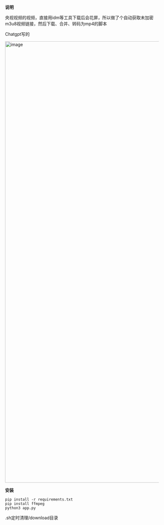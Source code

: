 **说明**  

央视视频的视频，直接用idm等工具下载后会花屏，所以做了个自动获取未加密m3u8视频链接，然后下载、合并、转码为mp4的脚本  

Chatgpt写的

<img width="1442" alt="image" src="https://github.com/fyu0h/cctv_downloader_web/assets/33602841/1b287e57-970c-4439-ad96-39388c77cead">


**安装**
```
pip install -r requirements.txt
pip install ffmpeg
python3 app.py
```

.sh定时清理/download目录


